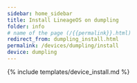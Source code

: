```yaml
---
sidebar: home_sidebar
title: Install LineageOS on dumpling
folder: info
# name of the page (/{{permalink}}.html)
redirect_from: dumpling_install.html
permalink: /devices/dumpling/install
device: dumpling
---
```

{% include templates/device_install.md %}
